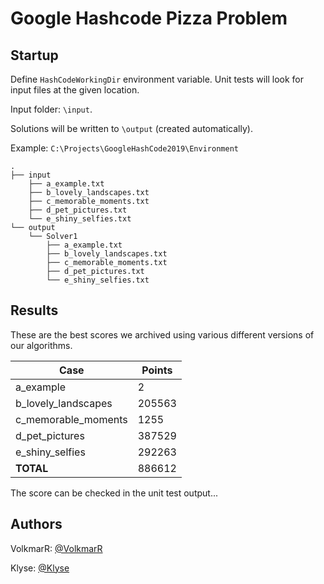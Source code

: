 ﻿# Google Hashcode Pizza Problem

## Startup

Define `HashCodeWorkingDir` environment variable. Unit tests will look for input files at the given location.

Input folder: `\input`.

Solutions will be written to `\output` (created automatically).

Example: `C:\Projects\GoogleHashCode2019\Environment`

```
.
├── input
    ├── a_example.txt
    ├── b_lovely_landscapes.txt
    ├── c_memorable_moments.txt
    ├── d_pet_pictures.txt
    └── e_shiny_selfies.txt
└── output
    └── Solver1
		├── a_example.txt
		├── b_lovely_landscapes.txt
		├── c_memorable_moments.txt
		├── d_pet_pictures.txt
		└── e_shiny_selfies.txt
```


## Results


These are the best scores we archived using various different versions of our algorithms.

| Case                  | Points |
|-----------------------|--------|
| a_example             | 2      |
| b_lovely_landscapes   | 205563 |
| c_memorable_moments   | 1255   |
| d_pet_pictures        | 387529 |
| e_shiny_selfies       | 292263 |
| **TOTAL**             | 886612 |

The score can be checked in the unit test output...

## Authors
VolkmarR: [@VolkmarR](https://github.com/VolkmarR/)

Klyse: [@Klyse](https://github.com/klyse/)
